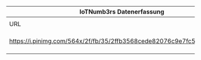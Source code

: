|IoTNumb3rs Datenerfassung|||||||||||
| ---- | ---- | ---- | ---- | ---- | ---- | ---- | ---- | ---- | ---- | ---- |
||||||||||||
|URL|home_url|filename|device_class|device_count|market_class|market_volume|prognosis_year|publication_year|authorship_class|Dropbox folder|
|https://i.pinimg.com/564x/2f/fb/35/2ffb3568cede82076c9e7fc544004fa0.jpg|https://www.csgi.com/resources/profiting-from-the-internet-of-things-above-and-beyond-connectivity-iot/|file2_2ffb3568cede82076c9e7fc544004fa0.jpg||||||||JinlinHolic/20190103-0000|
